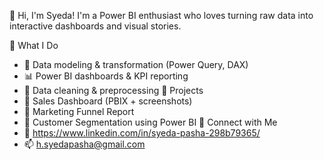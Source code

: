 👋 Hi, I'm Syeda!
I'm a Power BI enthusiast who loves turning raw data into interactive dashboards and visual stories.

💼 What I Do
- 🧠 Data modeling & transformation (Power Query, DAX)
- 📊 Power BI dashboards & KPI reporting
- 🧹 Data cleaning & preprocessing
📌 Projects
- 🔹 Sales Dashboard (PBIX + screenshots)
- 🔹 Marketing Funnel Report
- 🔹 Customer Segmentation using Power BI
🔗 Connect with Me
- 💼 https://www.linkedin.com/in/syeda-pasha-298b79365/
- 📫 h.syedapasha@gmail.com
